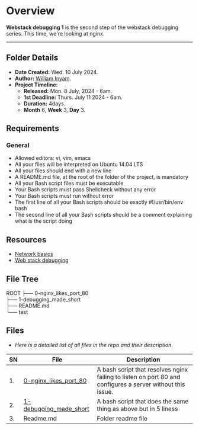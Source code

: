 # Overview #
**Webstack debugging 1** is the second step of the webstack debugging series.
This time, we're looking at nginx.

<hr/>

## Folder Details ###
- **Date Created:** Wed. 10 July 2024.
- **Author:** [William Inyam](https.//github.com/thecypherzen).
- **Project Timeline:**
  - **Released:** Mon. 8 July, 2024 - 6am.
  - **1st Deadline:** Thurs. July 11 2024 - 6am.
  - **Duration:** 4days.
  - **Month** 6, **Week** 3, **Day** 3.



## Requirements ##
### General ###
- Allowed editors: vi, vim, emacs
- All your files will be interpreted on Ubuntu 14.04 LTS
- All your files should end with a new line
- A README.md file, at the root of the folder of the project, is mandatory
- All your Bash script files must be executable
- Your Bash scripts must pass Shellcheck without any error
- Your Bash scripts must run without error
- The first line of all your Bash scripts should be exactly #!/usr/bin/env bash
- The second line of all your Bash scripts should be a comment explaining what is the script doing

## Resources ##
- [Network basics](https://www.notion.so/Network-Basics-a8893442be654f3a9f7d5f2f4fceb3d7)
- [Web stack debugging](https://www.notion.so/WebStack-Debugging-ba8d7dd00b6042b898234b85b6a0eb1e)


## File Tree ##
ROOT
├── 0-nginx_likes_port_80<br/>
├── 1-debugging_made_short<br/>
├── README.md<br/>
└── test<br/>


## Files ###
- *Here is a detailed list of all files in the repo and their description*.

| SN | File | Description                                   |
|----|------|-----------------------------------------------|
| 1. | [0-nginx_likes_port_80](https://github.com/thecypherzen/alx-system_engineering-devops/blob/main/0x0E-web_stack_debugging_1/0-nginx_likes_port_80) | A bash script that resolves nginx failing to listen on port 80  and configures a server without this issue. |
| 2. | [1-debugging_made_short](https://github.com/thecypherzen/alx-system_engineering-devops/blob/main/0x0E-web_stack_debugging_1/1-debugging_made_short) | A bash script that does the same thing as above but in 5 liness  |
| 3. | Readme.md | Folder readme file |
